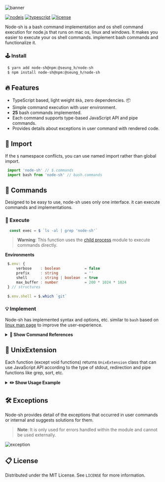 ![banner](https://user-images.githubusercontent.com/41784860/168438812-90eed635-2fe3-477e-8a25-6527036bffce.png)

[![nodejs](https://img.shields.io/badge/NodeJS-339933?style=for-the-badge&logo=Node.js&logoColor=fff)](https://nodejs.org/)
[![typescript](https://img.shields.io/badge/TypeScript-3178C6?style=for-the-badge&logo=TypeScript&logoColor=fff)](https://www.typescriptlang.org/)
[![license](https://img.shields.io/badge/license-MIT-9999FF?style=for-the-badge)](/LICENSE)

Node-sh is a bash command implementation and os shell command execution for node.js that runs on mac os, linux and windows. It makes you easier to execute your os shell commands. implement bash commands and functionalize it.

### 🕹 Install
```bash
 $ yarn add node-sh@npm:@seung_h/node-sh
 $ npm install node-sh@npm:@seung_h/node-sh
```

## 🔥 Features
- TypeScript based, light weight `8kb`, zero dependencies. 📦
- Simple command execution with user environment.
- **25** bash commands implemented.
- Each command supports type-based JavaScript API and pipe commands.
- Provides details about exceptions in user command with rendered code. 

## 📌 Import
If the `$` namespace conflicts, you can use named import rather than global import.
```typescript
 import 'node-sh' // $.commands
 import bash from 'node-sh' // bash.commands
```

## 📝 Commands
Designed to be easy to use, node-sh uses only one interface. it can execute commands and implementations.

### 🔐 Execute
```typescript
  const exec = $ `ls -al | grep 'node-sh'`
```

> **Warning**: This function uses the [child process](https://nodejs.org/api/child_process.html) module to execute commands directly.

**Environments**
```typescript
 $.env: {
     verbose    : boolean           = false
     prefix     : string            = ''
     shell      : string | boolean  = true
     max_buffer : number            = 200 * 1024 * 1024
 } // structures
 
 $.env.shell = $.which `git`
```

### 💡 Implement
Node-sh has implemented syntax and options, etc. similar to `bash` based on [linux man page](https://man7.org/linux/man-pages/) to improve the user-experience.

<details>
  <summary><b>📁 Show Command References</b></summary>

</details>

## 🔗 UnixExtension
Each function (except void functions) returns `UnixExtension` class that can use JavaScript API according to the type of stdout, redirection and pipe functions like grep, sort, etc.

<details>
  <summary><b>✏️ Show Usage Example</b></summary>
  
  #### 📖 **Check the module has a default export.**
  ```typescript
   import 'node-sh'
   
   const output = $.cat `src/test.ts`.includes('export default')
  ```
  
  #### 📖 **Get only directories.**
  ```typescript
   import 'node-sh'
     
   // Use JavaScript API
   const api = $.ls `-al`.filter(data => data.startsWith('d'))
     
   // Use UnixExtension
   const extension = $.ls `-al`.grep `^d`
  ```
</details>

##  🛠  Exceptions
Node-sh provides detail of the exceptions that occurred in user commands or internal and suggests solutions for them.
> **Note**: It is only used for errors handled within the module and cannot be used externally.

![exception](https://user-images.githubusercontent.com/41784860/177758975-93b8b637-8906-457d-9424-354428ffbc82.png)

## 📋 License
Distributed under the MIT License. See ```LICENSE``` for more information.
